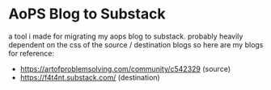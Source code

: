 # AoPS Blog to Substack

a tool i made for migrating my aops blog to substack. probably heavily dependent on the css of the source / destination blogs so here are my blogs for reference:
- https://artofproblemsolving.com/community/c542329 (source)
- https://f4t4nt.substack.com/ (destination)

